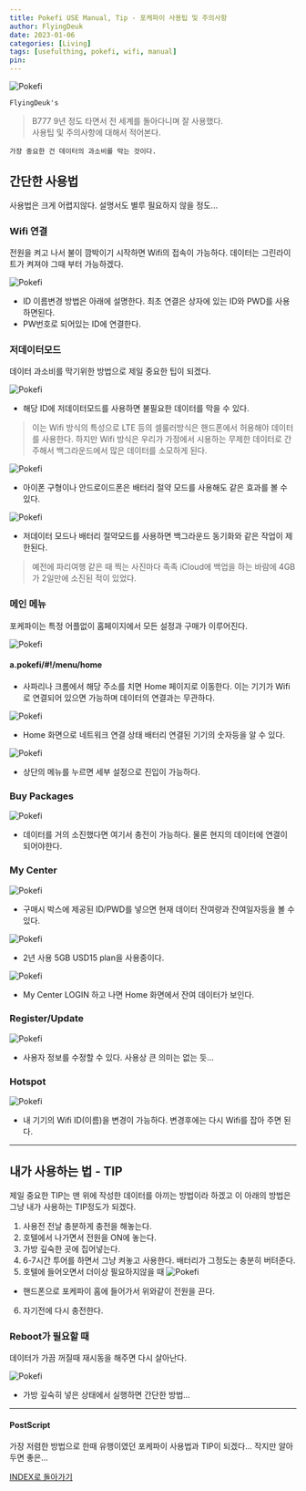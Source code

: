 ```yaml
---
title: Pokefi USE Manual, Tip - 포케파이 사용팁 및 주의사항
author: FlyingDeuk
date: 2023-01-06
categories: [Living]
tags: [usefulthing, pokefi, wifi, manual]
pin:
---
```


![Pokefi](/img/living/pokefi/pokefi1.jpg)

`FlyingDeuk's`
> B777 9년 정도 타면서 전 세계를 돌아다니며 잘 사용했다. <br>
사용팁 및 주의사항에 대해서 적어본다.

`가장 중요한 건 데이터의 과소비를 막는 것이다.`

## 간단한 사용법
사용법은 크게 어렵지않다. 설명서도 별루 필요하지 않을 정도...

### Wifi 연결
전원을 켜고 나서 불이 깜박이기 시작하면 Wifi의 접속이 가능하다. 데이터는 그린라이트가 켜져야 그때 부터 가능하겠다.

![Pokefi](/img/living/pokefi/pokefiman1.jpg)
- ID 이름변경 방법은 아래에 설명한다. 최초 연결은 상자에 있는 ID와 PWD를 사용하면된다.
- PW번호로 되어있는 ID에 연결한다.

### 저데이터모드
데이터 과소비를 막기위한 방법으로 제일 중요한 팁이 되겠다.

![Pokefi](/img/living/pokefi/pokefiman2.jpg)
- 해당 ID에 저데이터모드를 사용하면 불필요한 데이터를 막을 수 있다.

>이는 Wifi 방식의 특성으로 LTE 등의 셀룰러방식은 핸드폰에서 허용해야 데이터를 사용한다. 하지만 Wifi 방식은 우리가 가정에서 시용하는 무제한 데이터로 간주해서 백그라운드에서 많은 데이터를 소모하게 된다.

![Pokefi](/img/living/pokefi/pokefiman10.jpg)
- 아이폰 구형이나 안드로이드폰은 배터리 절약 모드를 사용해도 같은 효과를 볼 수 있다.

![Pokefi](/img/living/pokefi/pokefiman15.jpg)
- 저데이터 모드나 배터리 절약모드를 사용하면 백그라운드 동기화와 같은 작업이 제한된다.

>예전에 파리여행 같은 때 찍는 사진마다 족족 iCloud에 백업을 하는 바람에 4GB가 2일만에 소진된 적이 있었다.

### 메인 메뉴
포케파이는 특정 어플없이 홈페이지에서 모든 설정과 구매가 이루어진다.

![Pokefi](/img/living/pokefi/pokefiman3.jpg)

#### a.pokefi/#!/menu/home
- 사파리나 크롬에서 해당 주소를 치면 Home 페이지로 이동한다. 이는 기기가 Wifi로 연결되어 있으면 가능하며 데이터의 연결과는 무관하다.

![Pokefi](/img/living/pokefi/pokefiman4.jpg)
- Home 화면으로 네트워크 연결 상태 배터리 연결된 기기의 숫자등을 알 수 있다.

![Pokefi](/img/living/pokefi/pokefiman5.jpg)
- 상단의 메뉴를 누르면 세부 설정으로 진입이 가능하다.

### Buy Packages

![Pokefi](/img/living/pokefi/pokefiman6.jpg)
- 데이터를 거의 소진했다면 여기서 충전이 가능하다. 물론 현지의 데이터에 연결이 되어야한다.

### My Center

![Pokefi](/img/living/pokefi/pokefiman7.jpg)
- 구매시 박스에 제공된 ID/PWD를 넣으면 현재 데이터 잔여량과 잔여일자등을 볼 수 있다.

![Pokefi](/img/living/pokefi/pokefiman13.jpg)
- 2년 사용 5GB USD15 plan을 사용중이다.

![Pokefi](/img/living/pokefi/pokefiman11.jpg)
- My Center LOGIN 하고 나면 Home 화면에서 잔여 데이터가 보인다.

### Register/Update

![Pokefi](/img/living/pokefi/pokefiman8.jpg)
- 사용자 정보를 수정할 수 있다. 사용상 큰 의미는 없는 듯...

### Hotspot

![Pokefi](/img/living/pokefi/pokefiman12.jpg)
- 내 기기의 Wifi ID(이름)을 변경이 가능하다. 변경후에는 다시 Wifi를 잡아 주면 된다.

-------------
## 내가 사용하는 법 - TIP
제일 중요한 TIP는 맨 위에 작성한 데이터를 아끼는 방법이라 하겠고 이 아래의 방법은 그냥 내가 사용하는 TIP정도가 되겠다.

1. 사용전 전날 충분하게 충전을 해놓는다.
2. 호텔에서 나가면서 전원을 ON에 놓는다.
3. 가방 깊숙한 곳에 집어넣는다.
4. 6-7시간 투어를 하면서 그냥 켜놓고 사용한다. 배터리가 그정도는 충분히 버텨준다.
5. 호텔에 들어오면서 더이상 필요하지않을 때
![Pokefi](/img/living/pokefi/pokefiman9.jpg)
- 핸드폰으로 포케파이 홈에 들어가서 위와같이 전원을 끈다.
6. 자기전에 다시 충전한다.

### Reboot가 필요할 때
데이터가 가끔 꺼질때 재시동을 해주면 다시 살아난다.

![Pokefi](/img/living/pokefi/pokefiman14.jpg)
- 가방 깊숙히 넣은 상태에서 실행하면 간단한 방법...

-----------

#### PostScript
가장 저렴한 방법으로 한때 유행이였던 포케파이 사용법과 TIP이 되겠다... 작지만 알아두면 좋은...

[INDEX로 돌아가기](/posts/pokefi/)
